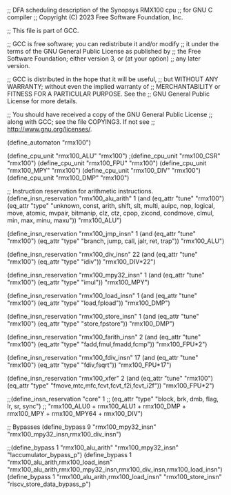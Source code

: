;; DFA scheduling description of the Synopsys RMX100 cpu
;; for GNU C compiler
;; Copyright (C) 2023 Free Software Foundation, Inc.

;; This file is part of GCC.

;; GCC is free software; you can redistribute it and/or modify
;; it under the terms of the GNU General Public License as published by
;; the Free Software Foundation; either version 3, or (at your option)
;; any later version.

;; GCC is distributed in the hope that it will be useful,
;; but WITHOUT ANY WARRANTY; without even the implied warranty of
;; MERCHANTABILITY or FITNESS FOR A PARTICULAR PURPOSE.  See the
;; GNU General Public License for more details.

;; You should have received a copy of the GNU General Public License
;; along with GCC; see the file COPYING3.  If not see
;; <http://www.gnu.org/licenses/>.

(define_automaton "rmx100")

(define_cpu_unit "rmx100_ALU"    "rmx100")
;(define_cpu_unit "rmx100_CSR"    "rmx100")
(define_cpu_unit "rmx100_FPU"    "rmx100")
(define_cpu_unit "rmx100_MPY"    "rmx100")
(define_cpu_unit "rmx100_DIV"    "rmx100")
(define_cpu_unit "rmx100_DMP"    "rmx100")

;; Instruction reservation for arithmetic instructions.
(define_insn_reservation "rmx100_alu_arith" 1
  (and (eq_attr "tune" "rmx100")
       (eq_attr "type" "unknown, const, arith, shift, slt, multi, auipc, nop,
                        logical, move, atomic, mvpair, bitmanip, clz, ctz, cpop,
                        zicond, condmove, clmul, min, max, minu, maxu"))
  "rmx100_ALU")

(define_insn_reservation "rmx100_jmp_insn" 1
  (and (eq_attr "tune" "rmx100")
       (eq_attr "type" "branch, jump, call, jalr, ret, trap"))
  "rmx100_ALU")

(define_insn_reservation "rmx100_div_insn" 22
  (and (eq_attr "tune" "rmx100")
       (eq_attr "type" "idiv"))
  "rmx100_DIV*22")

(define_insn_reservation "rmx100_mpy32_insn" 1
  (and (eq_attr "tune" "rmx100")
       (eq_attr "type" "imul"))
  "rmx100_MPY")

(define_insn_reservation "rmx100_load_insn" 1
  (and (eq_attr "tune" "rmx100")
       (eq_attr "type" "load,fpload"))
  "rmx100_DMP")

(define_insn_reservation "rmx100_store_insn" 1
  (and (eq_attr "tune" "rmx100")
       (eq_attr "type" "store,fpstore"))
  "rmx100_DMP")

(define_insn_reservation "rmx100_farith_insn" 2
  (and (eq_attr "tune" "rmx100")
       (eq_attr "type" "fadd,fmul,fmadd,fcmp"))
  "rmx100_FPU*2")

(define_insn_reservation "rmx100_fdiv_insn" 17
  (and (eq_attr "tune" "rmx100")
       (eq_attr "type" "fdiv,fsqrt"))
  "rmx100_FPU*17")

(define_insn_reservation "rmx100_xfer" 2
  (and (eq_attr "tune" "rmx100")
       (eq_attr "type" "fmove,mtc,mfc,fcvt,fcvt_f2i,fcvt_i2f"))
   "rmx100_FPU*2")

;;(define_insn_reservation "core" 1
;;  (eq_attr "type" "block, brk, dmb, flag, lr, sr, sync")
;;  "rmx100_ALU0 + rmx100_ALU1 + rmx100_DMP + rmx100_MPY + rmx100_MPY64 + rmx100_DIV")

;; Bypasses
(define_bypass 9 "rmx100_mpy32_insn" "rmx100_mpy32_insn,rmx100_div_insn")

;;(define_bypass 1 "rmx100_alu_arith" "rmx100_mpy32_insn" "!accumulator_bypass_p")
(define_bypass 1 "rmx100_alu_arith,rmx100_load_insn"
                 "rmx100_alu_arith,rmx100_mpy32_insn,rmx100_div_insn,rmx100_load_insn")
(define_bypass 1 "rmx100_alu_arith,rmx100_load_insn"
                 "rmx100_store_insn" "riscv_store_data_bypass_p")
